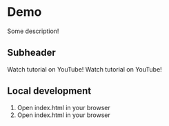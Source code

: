 # Demo

Some description!

## Subheader

Watch tutorial on YouTube!
Watch tutorial on YouTube!

## Local development

1. Open index.html in your browser
1. Open index.html in your browser